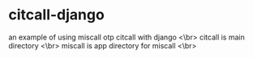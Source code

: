 # citcall-django

an example of using miscall otp citcall with django <\br>
citcall is main directory <\br>
miscall is app directory for miscall <\br>

